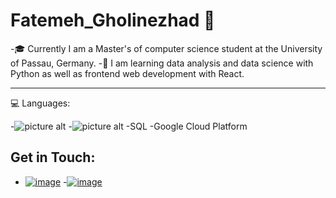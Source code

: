 # Fatemeh_Gholinezhad 👋

-🎓 Currently I am a Master's of computer science student at the University of Passau, Germany.
-🌱 I am learning data analysis and data science with Python as well as frontend web development with React.

- - - - - -

💻 Languages:

-![picture alt](https://camo.githubusercontent.com/27250b9f428b32314f8610e1a996939cc116da5f8c4d8a2f8ed37104275085b8/68747470733a2f2f696d672e736869656c64732e696f2f62616467652f507974686f6e2d3134333534433f7374796c653d666f722d7468652d6261646765266c6f676f3d707974686f6e266c6f676f436f6c6f723d7768697465)
-![picture alt](https://camo.githubusercontent.com/9d07c04bdd98c662d5df9d4e1cc1de8446ffeaebca330feb161f1fb8e1188204/68747470733a2f2f696d672e736869656c64732e696f2f62616467652f4a6176615363726970742d4637444631453f7374796c653d666f722d7468652d6261646765266c6f676f3d6a617661736372697074266c6f676f436f6c6f723d626c61636b)
-SQL
-Google Cloud Platform

## Get in Touch:
- [![image](https://user-images.githubusercontent.com/24865728/161512059-a6746f11-06ed-4585-9000-f0bdaec464c7.png)](mailto:f.gholinezhad@gmail.com) 
-[![image](https://user-images.githubusercontent.com/24865728/161511667-b80eab0c-bfac-4d03-a561-90fe86f1f081.png)
](https://www.linkedin.com/in/fatemeh-gholinezhad-9a1214a2/)

